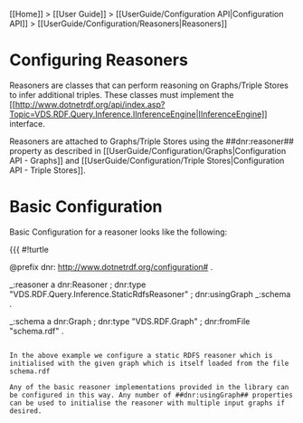 [[Home]] > [[User Guide]] > [[UserGuide/Configuration API|Configuration API]] > [[UserGuide/Configuration/Reasoners|Reasoners]]

# Configuring Reasoners 

Reasoners are classes that can perform reasoning on Graphs/Triple Stores to infer additional triples. These classes must implement the [[http://www.dotnetrdf.org/api/index.asp?Topic=VDS.RDF.Query.Inference.IInferenceEngine|IInferenceEngine]] interface.

Reasoners are attached to Graphs/Triple Stores using the ##dnr:reasoner## property as described in [[UserGuide/Configuration/Graphs|Configuration API - Graphs]] and [[UserGuide/Configuration/Triple Stores|Configuration API - Triple Stores]].

# Basic Configuration 

Basic Configuration for a reasoner looks like the following:

{{{
#!turtle

@prefix dnr: <http://www.dotnetrdf.org/configuration#> .

_:reasoner a dnr:Reasoner ;
  dnr:type "VDS.RDF.Query.Inference.StaticRdfsReasoner" ;
  dnr:usingGraph _:schema .

_:schema a dnr:Graph ;
  dnr:type "VDS.RDF.Graph" ;
  dnr:fromFile "schema.rdf" .
```

In the above example we configure a static RDFS reasoner which is initialised with the given graph which is itself loaded from the file schema.rdf

Any of the basic reasoner implementations provided in the library can be configured in this way. Any number of ##dnr:usingGraph## properties can be used to initialise the reasoner with multiple input graphs if desired.